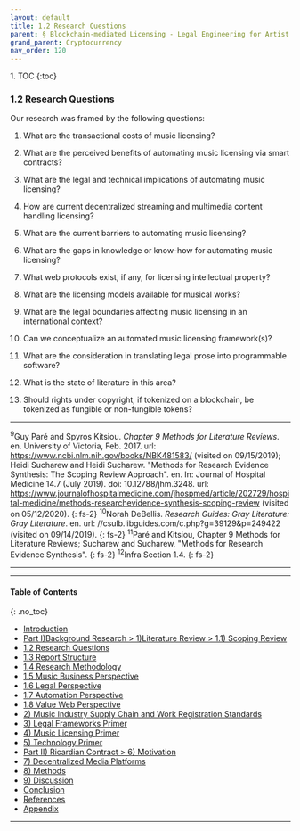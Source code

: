 ```yaml
---
layout: default
title: 1.2 Research Questions 
parent: § Blockchain-mediated Licensing - Legal Engineering for Artist Empowerment  
grand_parent: Cryptocurrency 
nav_order: 120 
---
```

<style>
.dont-break-out {
  /* These are technically the same, but use both */
  overflow-wrap: break-word;
  word-wrap: break-word;

  -ms-word-break: break-all;
  /* This is the dangerous one in WebKit, as it breaks things wherever */
  word-break: break-all;
  /* Instead use this non-standard one: */
  word-break: break-word;
}

.youtube-container {
    position: relative;
    width: 100%;
    height: 0;
    padding-bottom: 56.25%;
}
.youtube-video {
    position: absolute;
    top: 0;
    left: 0;
    width: 100%;
    height: 100%;
}

</style>

<div class="dont-break-out" markdown="1">
1. TOC
{:toc}

### 1.2 Research Questions
Our research was framed by the following questions:
1. What are the transactional costs of music licensing?

1. What are the perceived benefits of automating music licensing via smart contracts?

1. What are the legal and technical implications of automating music licensing?

1. How are current decentralized streaming and multimedia content handling licensing?

1. What are the current barriers to automating music licensing?

1. What are the gaps in knowledge or know-how for automating music licensing?

1. What web protocols exist, if any, for licensing intellectual property?

1. What are the licensing models available for musical works?

1. What are the legal boundaries affecting music licensing in an international context?

1. Can we conceptualize an automated music licensing framework(s)?

1. What are the consideration in translating legal prose into programmable software?

1. What is the state of literature in this area?

1. Should rights under copyright, if tokenized on a blockchain, be tokenized as fungible or non-fungible tokens?

***
<sup>9</sup>Guy Paré and Spyros Kitsiou. *Chapter 9 Methods for Literature Reviews*. en. University of Victoria, Feb. 2017. url: https://www.ncbi.nlm.nih.gov/books/NBK481583/ (visited on 09/15/2019); Heidi Sucharew and Heidi Sucharew. "Methods for Research Evidence Synthesis: The Scoping Review Approach". en. In: Journal of Hospital Medicine 14.7 (July 2019). doi: 10.12788/jhm.3248. url: https://www.journalofhospitalmedicine.com/jhospmed/article/202729/hospital-medicine/methods-researchevidence-synthesis-scoping-review (visited on 05/12/2020).
{: fs-2}
<sup>10</sup>Norah DeBellis. *Research Guides: Gray Literature: Gray Literature*. en. url: //csulb.libguides.com/c.php?g=39129&p=249422 (visited on 09/14/2019).
{: fs-2}
<sup>11</sup>Paré and Kitsiou, Chapter 9 Methods for Literature Reviews; Sucharew and Sucharew, "Methods for Research Evidence Synthesis".
{: fs-2}
<sup>12</sup>Infra Section 1.4.
{: fs-2}
***

***

#### Table of Contents
{: .no_toc}

<ul><li> <a href="/docs/cryptocurrency/blockchain-mediated-licensing-1/">Introduction</a></li><li> <a href="/docs/cryptocurrency/blockchain-mediated-licensing-2/">Part I)Background Research &gt; 1)Literature Review &gt; 1.1) Scoping Review</a></li><li> <a href="/docs/cryptocurrency/blockchain-mediated-licensing-3/">1.2 Research Questions</a></li><li> <a href="/docs/cryptocurrency/blockchain-mediated-licensing-4/">1.3 Report Structure</a></li><li> <a href="/docs/cryptocurrency/blockchain-mediated-licensing-5/">1.4 Research Methodology</a></li><li> <a href="/docs/cryptocurrency/blockchain-mediated-licensing-6/">1.5 Music Business Perspective</a></li><li> <a href="/docs/cryptocurrency/blockchain-mediated-licensing-7/">1.6 Legal Perspective</a></li><li> <a href="/docs/cryptocurrency/blockchain-mediated-licensing-8/">1.7 Automation Perspective</a></li><li> <a href="/docs/cryptocurrency/blockchain-mediated-licensing-9/">1.8 Value Web Perspective</a></li><li> <a href="/docs/cryptocurrency/blockchain-mediated-licensing-20/">2) Music Industry Supply Chain and Work Registration Standards</a></li><li> <a href="/docs/cryptocurrency/blockchain-mediated-licensing-30/">3) Legal Frameworks Primer</a></li><li> <a href="/docs/cryptocurrency/blockchain-mediated-licensing-40/">4) Music Licensing Primer</a></li><li> <a href="/docs/cryptocurrency/blockchain-mediated-licensing-50/">5) Technology Primer</a></li><li> <a href="/docs/cryptocurrency/blockchain-mediated-licensing-60/">Part II) Ricardian Contract &gt; 6) Motivation</a></li><li> <a href="/docs/cryptocurrency/blockchain-mediated-licensing-70/">7) Decentralized Media Platforms</a></li><li> <a href="/docs/cryptocurrency/blockchain-mediated-licensing-80/">8) Methods</a></li><li> <a href="/docs/cryptocurrency/blockchain-mediated-licensing-90/">9) Discussion</a></li><li> <a href="/docs/cryptocurrency/blockchain-mediated-licensing-100/">Conclusion</a></li><li> <a href="/docs/cryptocurrency/blockchain-mediated-licensing-110/">References</a></li><li> <a href="/docs/cryptocurrency/blockchain-mediated-licensing-120/">Appendix</a></li></ul>

***

</div>
